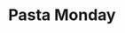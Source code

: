 ---
title: "Pasta Monday"
summary: "All you can eat pasta! - Placeholder"
day: 1
img: ""
description: ""
---